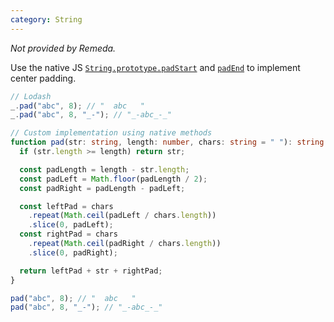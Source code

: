 ```yaml
---
category: String
---
```


_Not provided by Remeda._

Use the native JS [`String.prototype.padStart`](https://developer.mozilla.org/en-US/docs/Web/JavaScript/Reference/Global_Objects/String/padStart) and [`padEnd`](https://developer.mozilla.org/en-US/docs/Web/JavaScript/Reference/Global_Objects/String/padEnd) to implement center padding.

```ts
// Lodash
_.pad("abc", 8); // "  abc   "
_.pad("abc", 8, "_-"); // "_-abc_-_"

// Custom implementation using native methods
function pad(str: string, length: number, chars: string = " "): string {
  if (str.length >= length) return str;

  const padLength = length - str.length;
  const padLeft = Math.floor(padLength / 2);
  const padRight = padLength - padLeft;

  const leftPad = chars
    .repeat(Math.ceil(padLeft / chars.length))
    .slice(0, padLeft);
  const rightPad = chars
    .repeat(Math.ceil(padRight / chars.length))
    .slice(0, padRight);

  return leftPad + str + rightPad;
}

pad("abc", 8); // "  abc   "
pad("abc", 8, "_-"); // "_-abc_-_"
```
